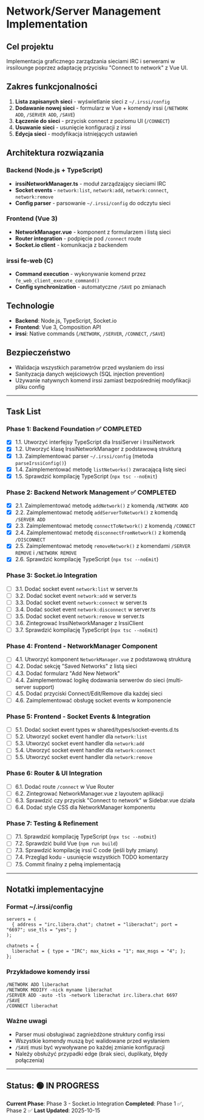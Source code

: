 # Network/Server Management Implementation

## Cel projektu
Implementacja graficznego zarządzania sieciami IRC i serwerami w irssilounge poprzez adaptację przycisku "Connect to network" z Vue UI.

## Zakres funkcjonalności
1. **Lista zapisanych sieci** - wyświetlanie sieci z `~/.irssi/config`
2. **Dodawanie nowej sieci** - formularz w Vue + komendy irssi (`/NETWORK ADD`, `/SERVER ADD`, `/SAVE`)
3. **Łączenie do sieci** - przycisk connect z poziomu UI (`/CONNECT`)
4. **Usuwanie sieci** - usunięcie konfiguracji z irssi
5. **Edycja sieci** - modyfikacja istniejących ustawień

## Architektura rozwiązania

### Backend (Node.js + TypeScript)
- **irssiNetworkManager.ts** - moduł zarządzający sieciami IRC
- **Socket events** - `network:list`, `network:add`, `network:connect`, `network:remove`
- **Config parser** - parsowanie `~/.irssi/config` do odczytu sieci

### Frontend (Vue 3)
- **NetworkManager.vue** - komponent z formularzem i listą sieci
- **Router integration** - podpięcie pod `/connect` route
- **Socket.io client** - komunikacja z backendem

### irssi fe-web (C)
- **Command execution** - wykonywanie komend przez `fe_web_client_execute_command()`
- **Config synchronization** - automatyczne `/SAVE` po zmianach

## Technologie
- **Backend**: Node.js, TypeScript, Socket.io
- **Frontend**: Vue 3, Composition API
- **irssi**: Native commands (`/NETWORK`, `/SERVER`, `/CONNECT`, `/SAVE`)

## Bezpieczeństwo
- Walidacja wszystkich parametrów przed wysłaniem do irssi
- Sanityzacja danych wejściowych (SQL injection prevention)
- Używanie natywnych komend irssi zamiast bezpośredniej modyfikacji pliku config

---

## Task List

### Phase 1: Backend Foundation ✅ COMPLETED
- [x] 1.1. Utworzyć interfejsy TypeScript dla IrssiServer i IrssiNetwork
- [x] 1.2. Utworzyć klasę IrssiNetworkManager z podstawową strukturą
- [x] 1.3. Zaimplementować parser `~/.irssi/config` (metoda `parseIrssiConfig()`)
- [x] 1.4. Zaimplementować metodę `listNetworks()` zwracającą listę sieci
- [x] 1.5. Sprawdzić kompilację TypeScript (`npx tsc --noEmit`)

### Phase 2: Backend Network Management ✅ COMPLETED
- [x] 2.1. Zaimplementować metodę `addNetwork()` z komendą `/NETWORK ADD`
- [x] 2.2. Zaimplementować metodę `addServerToNetwork()` z komendą `/SERVER ADD`
- [x] 2.3. Zaimplementować metodę `connectToNetwork()` z komendą `/CONNECT`
- [x] 2.4. Zaimplementować metodę `disconnectFromNetwork()` z komendą `/DISCONNECT`
- [x] 2.5. Zaimplementować metodę `removeNetwork()` z komendami `/SERVER REMOVE` i `/NETWORK REMOVE`
- [x] 2.6. Sprawdzić kompilację TypeScript (`npx tsc --noEmit`)

### Phase 3: Socket.io Integration
- [ ] 3.1. Dodać socket event `network:list` w server.ts
- [ ] 3.2. Dodać socket event `network:add` w server.ts
- [ ] 3.3. Dodać socket event `network:connect` w server.ts
- [ ] 3.4. Dodać socket event `network:disconnect` w server.ts
- [ ] 3.5. Dodać socket event `network:remove` w server.ts
- [ ] 3.6. Zintegrować IrssiNetworkManager z IrssiClient
- [ ] 3.7. Sprawdzić kompilację TypeScript (`npx tsc --noEmit`)

### Phase 4: Frontend - NetworkManager Component
- [ ] 4.1. Utworzyć komponent `NetworkManager.vue` z podstawową strukturą
- [ ] 4.2. Dodać sekcję "Saved Networks" z listą sieci
- [ ] 4.3. Dodać formularz "Add New Network"
- [ ] 4.4. Zaimplementować logikę dodawania serwerów do sieci (multi-server support)
- [ ] 4.5. Dodać przyciski Connect/Edit/Remove dla każdej sieci
- [ ] 4.6. Zaimplementować obsługę socket events w komponencie

### Phase 5: Frontend - Socket Events & Integration
- [ ] 5.1. Dodać socket event types w shared/types/socket-events.d.ts
- [ ] 5.2. Utworzyć socket event handler dla `network:list`
- [ ] 5.3. Utworzyć socket event handler dla `network:add`
- [ ] 5.4. Utworzyć socket event handler dla `network:connect`
- [ ] 5.5. Utworzyć socket event handler dla `network:remove`

### Phase 6: Router & UI Integration
- [ ] 6.1. Dodać route `/connect` w Vue Router
- [ ] 6.2. Zintegrować NetworkManager.vue z layoutem aplikacji
- [ ] 6.3. Sprawdzić czy przycisk "Connect to network" w Sidebar.vue działa
- [ ] 6.4. Dodać style CSS dla NetworkManager komponentu

### Phase 7: Testing & Refinement
- [ ] 7.1. Sprawdzić kompilację TypeScript (`npx tsc --noEmit`)
- [ ] 7.2. Sprawdzić build Vue (`npm run build`)
- [ ] 7.3. Sprawdzić kompilację irssi C code (jeśli były zmiany)
- [ ] 7.4. Przegląd kodu - usunięcie wszystkich TODO komentarzy
- [ ] 7.5. Commit finalny z pełną implementacją

---

## Notatki implementacyjne

### Format ~/.irssi/config
```
servers = (
  { address = "irc.libera.chat"; chatnet = "liberachat"; port = "6697"; use_tls = "yes"; }
);

chatnets = {
  liberachat = { type = "IRC"; max_kicks = "1"; max_msgs = "4"; };
};
```

### Przykładowe komendy irssi
```
/NETWORK ADD liberachat
/NETWORK MODIFY -nick myname liberachat
/SERVER ADD -auto -tls -network liberachat irc.libera.chat 6697
/SAVE
/CONNECT liberachat
```

### Ważne uwagi
- Parser musi obsługiwać zagnieżdżone struktury config irssi
- Wszystkie komendy muszą być walidowane przed wysłaniem
- `/SAVE` musi być wywoływane po każdej zmianie konfiguracji
- Należy obsłużyć przypadki edge (brak sieci, duplikaty, błędy połączenia)

---

## Status: 🟢 IN PROGRESS
**Current Phase**: Phase 3 - Socket.io Integration
**Completed**: Phase 1 ✅, Phase 2 ✅
**Last Updated**: 2025-10-15
